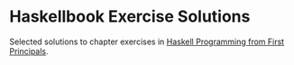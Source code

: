 # Haskellbook Exercise Solutions

Selected solutions to chapter exercises in [Haskell Programming from First Principals](https://haskellbook.com).
